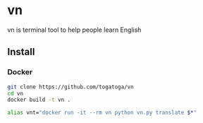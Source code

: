 # vn
vn is terminal tool to help people learn English

## Install

### Docker

```bash
git clone https://github.com/togatoga/vn
cd vn
docker build -t vn .

alias vnt="docker run -it --rm vn python vn.py translate $*"

```

